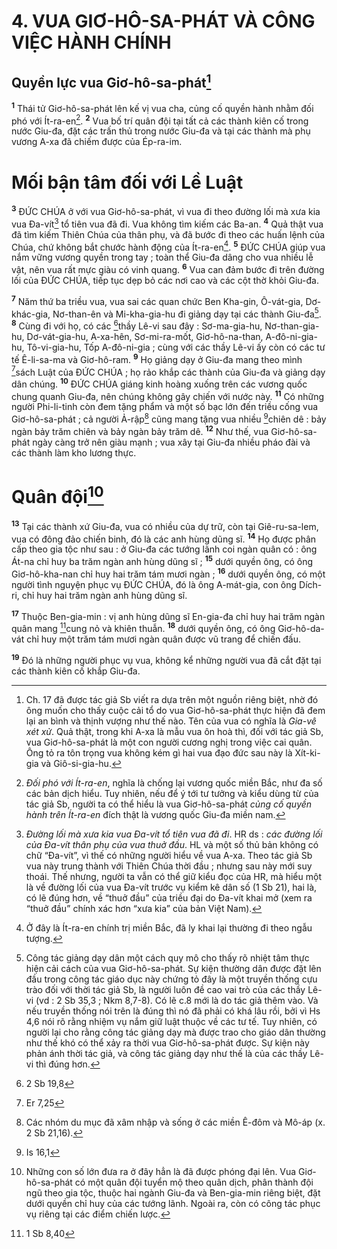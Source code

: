 # 4. VUA GIƠ-HÔ-SA-PHÁT VÀ CÔNG VIỆC HÀNH CHÍNH
## Quyền lực vua Giơ-hô-sa-phát[^1]
<sup><b>1</b></sup> Thái tử Giơ-hô-sa-phát lên kế vị vua cha, củng cố quyền hành nhằm đối phó với Ít-ra-en[^2]. <sup><b>2</b></sup> Vua bố trí quân đội tại tất cả các thành kiên cố trong nước Giu-đa, đặt các trấn thủ trong nước Giu-đa và tại các thành mà phụ vương A-xa đã chiếm được của Ép-ra-im.

# Mối bận tâm đối với Lề Luật
<sup><b>3</b></sup> ĐỨC CHÚA ở với vua Giơ-hô-sa-phát, vì vua đi theo đường lối mà xưa kia vua Đa-vít[^3] tổ tiên vua đã đi. Vua không tìm kiếm các Ba-an. <sup><b>4</b></sup> Quả thật vua đã tìm kiếm Thiên Chúa của thân phụ, và đã bước đi theo các huấn lệnh của Chúa, chứ không bắt chước hành động của Ít-ra-en[^4]. <sup><b>5</b></sup> ĐỨC CHÚA giúp vua nắm vững vương quyền trong tay ; toàn thể Giu-đa dâng cho vua nhiều lễ vật, nên vua rất mực giàu có vinh quang. <sup><b>6</b></sup> Vua can đảm bước đi trên đường lối của ĐỨC CHÚA, tiếp tục dẹp bỏ các nơi cao và các cột thờ khỏi Giu-đa.

<sup><b>7</b></sup> Năm thứ ba triều vua, vua sai các quan chức Ben Kha-gin, Ô-vát-gia, Dơ-khác-gia, Nơ-than-ên và Mi-kha-gia-hu đi giảng dạy tại các thành Giu-đa[^5]. <sup><b>8</b></sup> Cùng đi với họ, có các [^1*]thầy Lê-vi sau đây : Sơ-ma-gia-hu, Nơ-than-gia-hu, Dơ-vát-gia-hu, A-xa-hên, Sơ-mi-ra-mốt, Giơ-hô-na-than, A-đô-ni-gia-hu, Tô-vi-gia-hu, Tốp A-đô-ni-gia ; cùng với các thầy Lê-vi ấy còn có các tư tế Ê-li-sa-ma và Giơ-hô-ram. <sup><b>9</b></sup> Họ giảng dạy ở Giu-đa mang theo mình [^2*]sách Luật của ĐỨC CHÚA ; họ rảo khắp các thành của Giu-đa và giảng dạy dân chúng. <sup><b>10</b></sup> ĐỨC CHÚA giáng kinh hoàng xuống trên các vương quốc chung quanh Giu-đa, nên chúng không gây chiến với nước này. <sup><b>11</b></sup> Có những người Phi-li-tinh còn đem tặng phẩm và một số bạc lớn đến triều cống vua Giơ-hô-sa-phát ; cả người Ả-rập[^6] cũng mang tặng vua nhiều [^3*]chiên dê : bảy ngàn bảy trăm chiên và bảy ngàn bảy trăm dê. <sup><b>12</b></sup> Như thế, vua Giơ-hô-sa-phát ngày càng trở nên giàu mạnh ; vua xây tại Giu-đa nhiều pháo đài và các thành làm kho lương thực.

# Quân đội[^7]
<sup><b>13</b></sup> Tại các thành xứ Giu-đa, vua có nhiều của dự trữ, còn tại Giê-ru-sa-lem, vua có đông đảo chiến binh, đó là các anh hùng dũng sĩ. <sup><b>14</b></sup> Họ được phân cấp theo gia tộc như sau : ở Giu-đa các tướng lãnh coi ngàn quân có : ông Át-na chỉ huy ba trăm ngàn anh hùng dũng sĩ ; <sup><b>15</b></sup> dưới quyền ông, có ông Giơ-hô-kha-nan chỉ huy hai trăm tám mươi ngàn ; <sup><b>16</b></sup> dưới quyền ông, có một người tình nguyện phục vụ ĐỨC CHÚA, đó là ông A-mát-gia, con ông Dích-ri, chỉ huy hai trăm ngàn anh hùng dũng sĩ.

<sup><b>17</b></sup> Thuộc Ben-gia-min : vị anh hùng dũng sĩ En-gia-đa chỉ huy hai trăm ngàn quân mang [^4*]cung nỏ và khiên thuẫn. <sup><b>18</b></sup> dưới quyền ông, có ông Giơ-hô-da-vát chỉ huy một trăm tám mươi ngàn quân được vũ trang để chiến đấu.

<sup><b>19</b></sup> Đó là những người phục vụ vua, không kể những người vua đã cắt đặt tại các thành kiên cố khắp Giu-đa.

[^1]: Ch. 17 đã được tác giả Sb viết ra dựa trên một nguồn riêng biệt, nhờ đó ông muốn cho thấy cuộc cải tổ do vua Giơ-hô-sa-phát thực hiện đã đem lại an bình và thịnh vượng như thế nào. Tên của vua có nghĩa là <i>Gia-vê xét xử</i>. Quả thật, trong khi A-xa là mẫu vua ôn hoà thì, đối với tác giả Sb, vua Giơ-hô-sa-phát là một con người cương nghị trong việc cai quân. Ông tỏ ra tôn trọng vua không kém gì hai vua đạo đức sau này là Xít-ki-gia và Giô-si-gia-hu.
[^2]: <i>Đối phó với Ít-ra-en</i>, nghĩa là chống lại vương quốc miền Bắc, như đa số các bản dịch hiểu. Tuy nhiên, nếu để ý tới tư tưởng và kiểu dùng từ của tác giả Sb, người ta có thể hiểu là vua Giơ-hô-sa-phát <i>củng cố quyền hành trên Ít-ra-en</i> đích thật là vương quốc Giu-đa miền nam.
[^3]: <i>Đường lối mà xưa kia vua Đa-vít tổ tiên vua đã đi</i>. HR ds : <i>các đường lối của Đa-vít thân phụ của vua thuở đầu</i>. HL và một số thủ bản không có chữ “Đa-vít”, vì thế có những người hiểu về vua A-xa. Theo tác giả Sb vua này trung thành với Thiên Chúa thời đầu ; nhưng sau này mới suy thoái. Thế nhưng, người ta vẫn có thể giữ kiểu đọc của HR, mà hiểu một là về đường lối của vua Đa-vít trước vụ kiểm kê dân số (1 Sb 21), hai là, có lẽ đúng hơn, về “thuở đầu” của triều đại do Đa-vít khai mở (xem ra “thuở đầu” chính xác hơn “xưa kia” của bản Việt Nam).
[^4]: Ở đây là Ít-ra-en chính trị miền Bắc, đã ly khai lại thường đi theo ngẫu tượng.
[^5]: Công tác giảng dạy dân một cách quy mô cho thấy rõ nhiệt tâm thực hiện cải cách của vua Giơ-hô-sa-phát. Sự kiện thường dân được đặt lên đầu trong công tác giáo dục này chứng tỏ đây là một truyền thống cựu trào đối với thời tác giả Sb, là người luôn đề cao vai trò của các thầy Lê-vi (vd : 2 Sb 35,3 ; Nkm 8,7-8). Có lẽ c.8 mới là do tác giả thêm vào. Và nếu truyền thống nói trên là đúng thì nó đã phải có khá lâu rồi, bởi vì Hs 4,6 nói rõ rằng nhiệm vụ nắm giữ luật thuộc về các tư tế. Tuy nhiên, có người lại cho rằng công tác giảng dạy mà được trao cho giáo dân thường như thế khó có thể xảy ra thời vua Giơ-hô-sa-phát được. Sự kiện này phản ánh thời tác giả, và công tác giảng dạy như thế là của các thầy Lê-vi thì đúng hơn.
[^6]: Các nhóm du mục đã xâm nhập và sống ở các miền Ê-đôm và Mô-áp (x. 2 Sb 21,16).
[^7]: Những con số lớn đưa ra ở đây hẳn là đã được phóng đại lên. Vua Giơ-hô-sa-phát có một quân đội tuyển mộ theo quân dịch, phân thành đội ngũ theo gia tộc, thuộc hai ngành Giu-đa và Ben-gia-min riêng biệt, đặt dưới quyền chỉ huy của các tướng lãnh. Ngoài ra, còn có công tác phục vụ riêng tại các điểm chiến lược.
[^1*]: 2 Sb 19,8
[^2*]: Er 7,25
[^3*]: Is 16,1
[^4*]: 1 Sb 8,40
